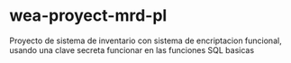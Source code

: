 # wea-proyect-mrd-pl
 Proyecto de sistema de inventario con sistema de encriptacion funcional, usando una clave secreta  funcionar en las funciones SQL basicas
